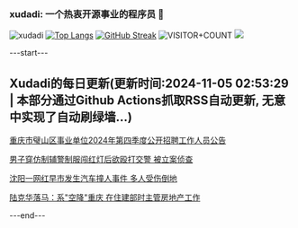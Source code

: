 ### xudadi: 一个热衷开源事业的程序员 👋

![xudadi](https://github-readme-stats-git-masterorgs-github-readme-stats-team.vercel.app/api?username=xudadi)
[![Top Langs](https://github-readme-stats.vercel.app/api/top-langs/?username=xudadi)](https://github.com/anuraghazra/github-readme-stats)
[![GitHub Streak](https://streak-stats.demolab.com?user=xudadi&locale=zh_Hans)](https://git.io/streak-stats)
![VISITOR+COUNT](https://komarev.com/ghpvc/?username=xudadi&label=VISITOR+COUNT)
![](https://raw.githubusercontent.com/xudadi/xudadi/main/assets/github-contribution-grid-snake.svg)


---start---

## Xudadi的每日更新(更新时间:2024-11-05 02:53:29 | 本部分通过Github Actions抓取RSS自动更新, 无意中实现了自动刷绿墙...)

[重庆市璧山区事业单位2024年第四季度公开招聘工作人员公告](https://www.gongkaoleida.com/article/2181587)

[男子穿仿制辅警制服闯红灯后欲殴打交警 被立案侦查](https://m.163.com/news/article/JG5BT6CF0001899O.html)

[沈阳一网红早市发生汽车撞人事件 多人受伤倒地](https://m.163.com/news/article/JG5BGHBL0001899O.html)

[陆克华落马：系"空降"重庆 在住建部时主管房地产工作](https://m.163.com/news/article/JG5AJ2SF05129QAF.html)

---end---
